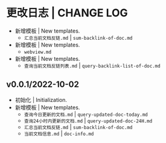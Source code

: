 # 更改日志 | CHANGE LOG

- 新增模板 | New templates.
  - `汇总当前文档反链.md` | `sum-backlink-of-doc.md`
- 新增模板 | New templates.
  - `webview.md`
- 新增模板 | New templates.
  - `查询当前文档反链列表.md` | `query-backlink-list-of-doc.md`

## v0.0.1/2022-10-02

- 初始化 | Initialization.
- 新增模板 | New templates.
  - `查询今日更新的文档.md` | `query-updated-doc-today.md`
  - `查询24小时内更新的文档.md` | `query-updated-doc-24H.md`
  - `汇总当前文档反链.md` | `sum-backlink-of-doc.md`
  - `当前文档信息.md` | `doc-info.md`
